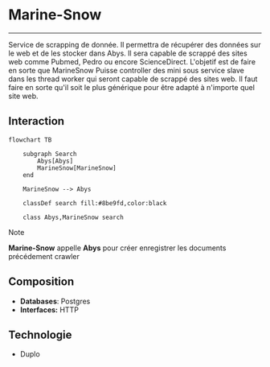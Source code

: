 # Marine-Snow

---

Service de scrapping de donnée. Il permettra de récupérer des données sur le web et de les stocker dans Abys. Il sera capable de scrappé des sites web comme Pubmed, Pedro ou encore ScienceDirect. L'objetif est de faire en sorte que MarineSnow Puisse controller des mini sous service slave dans les thread worker qui seront capable de scrappé des sites web. Il faut faire en sorte qu'il soit le plus générique pour être adapté à n'importe quel site web.

## Interaction

```mermaid
flowchart TB

    subgraph Search
        Abys[Abys]
        MarineSnow[MarineSnow]
    end
    
    MarineSnow --> Abys
	
    classDef search fill:#8be9fd,color:black
	
    class Abys,MarineSnow search
```

> [!NOTE]
> **Marine-Snow** appelle **Abys** pour créer enregistrer les documents précédement crawler

## Composition

- **Databases**: Postgres
- **Interfaces:** HTTP

## Technologie

- Duplo
